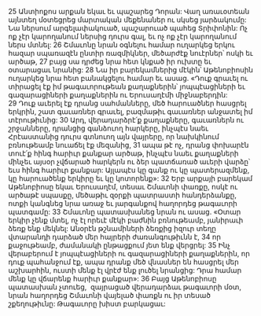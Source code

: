 25 Անտիոքոս արքան եկաւ եւ պաշարեց Դորան: Վաղ առաւօտեան այնտեղ մօտեցրեց մարտական մեքենաներ ու սկսեց յարձակումը: Նա ներսում արգելափակուած, պաշարուած պահեց Տրիփոնին: Ոչ ոք չէր կարողանում ներսից դուրս գալ, եւ ոչ ոք չէր կարողանում ներս մտնել: 26 Շմաւոնը նրան օգնելու համար ուղարկեց երկու հազար սպառազէն ընտիր ռազմիկներ, մեծարժէք նուէրներ՝ ոսկի եւ արծաթ, 27 բայց սա դրժեց նրա հետ կնքած իր ուխտը եւ օտարացաւ նրանից: 28 Նա իր բարեկամներից մէկին՝ Աթենոբիոսին ուղարկեց նրա հետ բանակցելու համար եւ ասաց. «Դուք գրաւել ու տիրացել էք իմ թագաւորութեան քաղաքներին՝ յոպպէացիների եւ գազարացիների քաղաքներին ու Երուսաղէմի միջնաբերդին: 29 Դուք աւերել էք դրանց սահմանները, մեծ հարուածներ հասցրել երկրին, շատ գաւառներ գրաւել, բազմաթիւ գաւառներ անջատել իմ տէրութիւնից: 30 Արդ, վերադարձրէ՛ք քաղաքները, գաւառներն ու շրջանները, դրանցից գանձուող հարկերը, ինչպէս նաեւ Հրէաստանից դուրս գտնուող այն վայրերը, որ նախկինում բռնութեամբ նուաճել էք մեզանից, 31 ապա թէ ոչ, դրանց փոխարէն տուէ՛ք հինգ հարիւր քանքար արծաթ, ինչպէս նաեւ քաղաքների մինչեւ այսօր չվճարած հարկերն ու ձեր պատճառած աւերի վարձը՝ եւս հինգ հարիւր քանքար: Այլապէս կը գանք ու կը պատերազմենք, կը հարուածենք երկիրը եւ կը կոտորենք»:
32 Երբ արքայի բարեկամ Աթենոբիոսը եկաւ Երուսաղէմ, տեսաւ Շմաւոնի փառքը, ոսկէ ու արծաթէ սպասքը, մեծաթիւ զօրքի պատրաստի հանդերձանքը, ոտքի կանգնեց նրա առաջ եւ յարգանքով հաղորդեց թագաւորի պատգամը: 33 Շմաւոնը պատասխանեց նրան ու ասաց. «Օտար երկիր չենք մտել, ոչ էլ որեւէ մէկի բաժնին բռնութեամբ, յանիրաւի ձեռք ենք մեկնել: Անօրէն թշնամիների ձեռքից իզուր տեղը վտարանդի դարձած մեր հայրերի ժառանգութիւնն է, 34 որ քաջութեամբ, ժամանակի ընթացքում յետ ենք վերցրել: 35 Ինչ վերաբերում է յոպպէացիների ու գազարացիների քաղաքներին, որ դուք պահանջում էք, ապա դրանք մեծ վնասներ են հասցրել մեր աշխարհին, ուստի մենք էլ վրէժ ենք լուծել նրանցից: Դրա համար մենք կը վճարենք հարիւր քանքար»:
36 Բայց Աթենոբիոսը պատասխան չտուեց,  զայրացած վերադարձաւ թագաւորի մօտ, նրան հաղորդեց Շմաւոնի վայելած փառքն ու իր տեսած շքեղութիւնը: Թագաւորը խիստ բարկացաւ:
